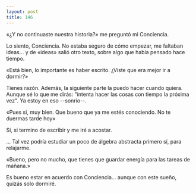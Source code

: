 ```yaml
---
layout: post
title: 146
---
```


«¿Y no continuaste nuestra historia?» me preguntó mi Conciencia.

Lo siento, Conciencia. No estaba seguro de cómo empezar, me faltaban ideas... y de «ideas» salió otro texto, sobre algo que había pensado hace tiempo.

«Está bien, lo importante es haber escrito. ¿Viste que era mejor ir a dormir?»

Tienes razón. Además, la siguiente parte la puedo hacer cuando quiera. Aunque sé lo que me dirás: "intenta hacer las cosas con tiempo la próxima vez". Ya estoy en eso --sonrío--.

«Pues si, muy bien. Que bueno que ya me estés conociendo. No te duermas tarde hoy»

Si, si termino de escribir y me iré a acostar.

... Tal vez podría estudiar un poco de álgebra abstracta primero sí, para relajarme.

«Bueno, pero no mucho, que tienes que guardar energía para las tareas de mañana.»

Es bueno estar en acuerdo con Conciencia... aunque con este sueño, quizás solo dormiré.
